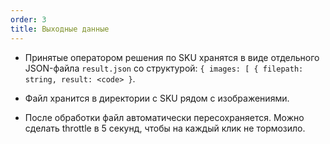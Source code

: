 ```yaml
---
order: 3
title: Выходные данные
---
```


-  Принятые оператором решения по SKU хранятся в виде отдельного JSON-файла `result.json` со структурой: `{ images: [ { filepath: string, result: <code> }`. 

-  Файл хранится в директории с SKU рядом с изображениями.

-  После обработки файл автоматически пересохраняется. Можно сделать throttle в 5 секунд, чтобы на каждый клик не тормозило.